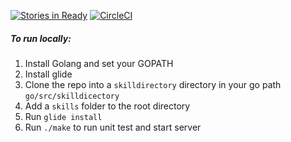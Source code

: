 [![Stories in Ready](https://badge.waffle.io/maryvilledev/skilldirectory.png?label=ready&title=Ready)](http://waffle.io/maryvilledev/skilldirectory)
[![CircleCI](https://circleci.com/gh/maryvilledev/skilldirectory.svg?style=svg)](https://circleci.com/gh/maryvilledev/skilldirectory)


##### To run locally:

1. Install Golang and set your GOPATH
2. Install glide
3. Clone the repo into a `skilldirectory` directory in your go path `go/src/skilldicectory`
4. Add a `skills` folder to the root directory
5. Run `glide install`
6. Run `./make` to run unit test and start server
